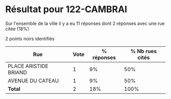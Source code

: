 # Résultat pour 122-CAMBRAI

Sur l'ensemble de la ville il y a eu 11 réponses dont 2 réponses avec une rue citée (18%)

2 points noirs identifiés

| Rue | Vote | % réponses | % Nb rues cités|
|-----|------|------------|----------------|
| PLACE ARISTIDE BRIAND | 1 | 9% | 50%|
| AVENUE DU CATEAU | 1 | 9% | 50%|
| **Total** | 2 | 18% | 100%|
